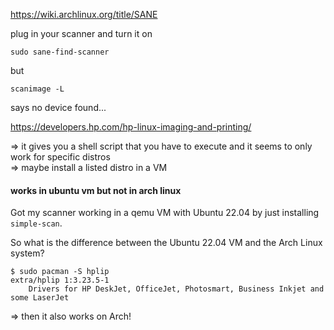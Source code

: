 https://wiki.archlinux.org/title/SANE

plug in your scanner and turn it on
```
sudo sane-find-scanner
```

but
```
scanimage -L
```
says no device found...

https://developers.hp.com/hp-linux-imaging-and-printing/

=> it gives you a shell script that you have to execute and it seems to only work for specific distros\
=> maybe install a listed distro in a VM

#### works in ubuntu vm but not in arch linux

Got my scanner working in a qemu VM with Ubuntu 22.04 by just installing `simple-scan`.

So what is the difference between the Ubuntu 22.04 VM and the Arch Linux system?

```
$ sudo pacman -S hplip
extra/hplip 1:3.23.5-1
    Drivers for HP DeskJet, OfficeJet, Photosmart, Business Inkjet and some LaserJet
```

=> then it also works on Arch!
